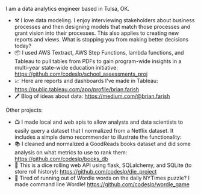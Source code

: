 I am a data analytics engineer based in Tulsa, OK.

- ⚒️ I love data modeling. I enjoy interviewing stakeholders about business processes and then designing models that match those processes and grant vision into their processes. This also applies to creating new reports and views. What is stopping you from making better decisions today?
- 📦 I used AWS Textract, AWS Step Functions, lambda functions, and Tableau to pull tables from PDFs to gain program-wide insights in a multi-year state-wide education initiative: https://github.com/codeslp/school_assessments_proj
- 📈 Here are reports and dashboards I've made in Tableau:  https://public.tableau.com/app/profile/brian.farish
- 🖊️ Blog of ideas about data:  https://medium.com/@brian.farish

Other projects:
- 📺 I made local and web apis to allow analysts and data scientists to easily query a dataset that I normalized from a Netflix dataset. It includes a simple demo recommender to illustrate the functionality: 
- 📚 I cleaned and normalized a GoodReads books dataset and did some analysis on what metrics to use to rank them: https://github.com/codeslp/books_db
- 🎲 This is a dice rolling web API using flask, SQLalchemy, and SQLite (to store roll history):
https://github.com/codeslp/die_project
- 🧩 Tired of running out of Wordle words on the daily NYTimes puzzle? I made command line Wordle! https://github.com/codeslp/wordle_game
